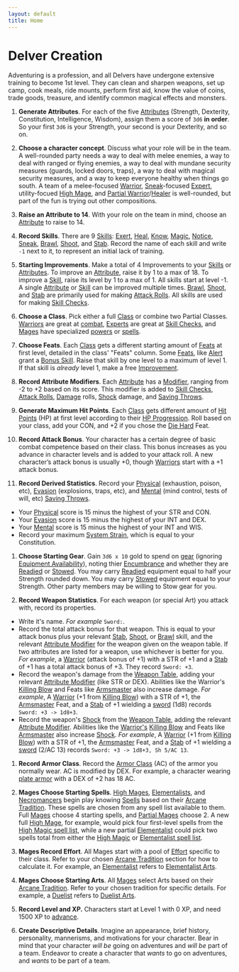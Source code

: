```yaml
---
layout: default
title: Home
---
```


# Delver Creation

Adventuring is a profession, and all Delvers have undergone extensive training to become 1st level. They can clean and sharpen weapons, set up camp, cook meals, ride mounts, perform first aid, know the value of coins, trade goods, treasure, and identify common magical effects and monsters.


1. **Generate Attributes**. For each of the five [Attributes](/rules#attributes) (Strength, Dexterity, Constitution, Intelligence, Wisdom), assign them a score of `3d6` **in order**. So your first `3d6` is your Strength, your second is your Dexterity, and so on.

1. **Choose a character concept**. Discuss what your role will be in the team. A well-rounded party needs a way to deal with melee enemies, a way to deal with ranged or flying enemies, a way to deal with mundane security measures (guards, locked doors, traps), a way to deal with magical security measures, and a way to keep everyone healthy when things go south. A team of a melee-focused [Warrior](/classes#warrior), [Sneak](/rules#sneak)-focused [Expert](/classes#expert), utility-focued [High Mage](/arcane-traditions#high-mage), and [Partial Warrior](/classes#partial-warrior)/[Healer](/arcane-traditions#healer) is well-rounded, but part of the fun is trying out other compositions.

1. **Raise an Attribute to 14**. With your role on the team in mind, choose an [Attribute](/rules#attributes) to raise to 14.

1. **Record Skills**. There are 9 [Skills](/rules#skills): [Exert](/rules#exert), [Heal](/rules#heal), [Know](/rules#know), [Magic](/rules#magic), [Notice](/rules#notice), [Sneak](/rules#sneak), [Brawl](/rules#brawl), [Shoot](/rules#shoot), and [Stab](/rules#stab). Record the name of each skill and write `-1` next to it, to represent an initial lack of training.

1. **Starting Improvements**. Make a total of 4 <span id="improvement">Improvements<span> to your [Skills](/rules#skills) or [Attributes](/rules#attributes). To improve an [Attribute](/rules#attributes), raise it by 1 to a max of 18. To improve a [Skill](/rules#skills), raise its level by 1 to a max of 1. All skills start at level -1. A single [Attribute](/rules#attributes) or [Skill](/rules#skills) can be improved multiple times. [Brawl](/rules#brawl), [Shoot](/rules#shoot), and [Stab](/rules#stab) are primarily used for making [Attack Rolls](/combat#attack-rolls). All skills are used for making [Skill Checks](/rules#skill-checks).

1. **Choose a Class**. Pick either a full [Class](/classes) or combine two Partial Classes. [Warriors](/classes#warrior) are great at [combat](/combat), [Experts](/classes#expert) are great at [Skill Checks](/rules#skill-checks), and [Mages](/classes#mage) have specialized [powers](/arcane-traditions) or [spells](/spells).

1. **Choose Feats**. Each [Class](/classes) gets a different starting amount of [Feats](/feats) at first level, detailed in the class' "Feats" column. Some [Feats](/feats), like [Alert](/feats#alert-c) grant a [Bonus Skill](/rules#bonus-skill). Raise that skill by one level to a maximum of level 1. If that skill is *already* level 1, make a free [Improvement](#improvement).

1. **Record Attribute Modifiers**. Each [Attribute](/rules#attributes) has a [Modifier](/rules#attribute-modifiers), ranging from -2 to +2 based on its score. This modifier is added to [Skill Checks](/rules#skill-checks), [Attack Rolls](/combat#attack-rolls), [Damage](/combat#damage) rolls, [Shock](/combat#shock) damage, and [Saving Throws](/rules#saving-throws).

1. **Generate Maximum Hit Points**. Each [Class](/classes) gets different amount of [Hit Points](/rules#hit-points) (HP) at first level according to their [HP Progression](/rules#hp-progression). Roll based on your class, add your CON, and +2 if you chose the [Die Hard](/feats#die-hard-c) Feat.

1. **Record Attack Bonus**. Your character has a certain degree of basic combat competence based on their class. This bonus increases as you advance in character levels and is added to your attack roll. A new character’s attack bonus is usually +0, though [Warriors](/classes#warrior) start with a +1 attack bonus.

1. **Record Derived Statistics**. Record your [Physical](/rules#physical) (exhaustion, poison, etc), [Evasion](/rules#evasion) (explosions, traps, etc), and [Mental](/rules#mental) (mind control, tests of will, etc) [Saving Throws](/rules#saving-throws).
  - Your [Physical](/rules#physical) score is 15 minus the highest of your STR and CON.
  - Your [Evasion](/rules#evasion) score is 15 minus the highest of your INT and DEX.
  - Your [Mental](/rules#mental) score is 15 minus the highest of your INT and WIS.
  - Record your maximum [System Strain](/rules#system-strain), which is equal to your Constitution.

1. **Choose Starting Gear**. Gain `3d6 x 10` gold to spend on [gear](/equipment) (ignoring [Equipment Availability](/equipment#equipment-availability)), noting thier [Encumbrance](/rules#encumbrance) and whether they are [Readied](/rules#readied) or [Stowed](/rules#stowed). You may carry [Readied](/rules#readied) equipment equal to half your Strength rounded down. You may carry [Stowed](/rules#stowed) equipment equal to your Strength. Other party members may be willing to Stow gear for you.

1. **Record Weapon Statistics**. For each weapon (or special Art) you attack with, record its properties.
  - Write it's name. *For example* `Sword:`.
  - Record the total attack bonus for that weapon. This is equal to your attack bonus plus your relevant [Stab](/rules#stab), [Shoot](/rules#shoot), or [Brawl](/rules#brawl) skill, and the relevant [Attribute Modifier](/rules#attribute-modifiers) for the weapon given on the weapon table. If two attributes are listed for a weapon, use whichever is better for you. *For example*, a [Warrior](/classes#warrior) (attack bonus of +1) with a STR of +1 and a [Stab](/rules#stab) of +1 has a total attack bonus of +3. They record `Sword: +3`.
  - Record the weapon's damage from the [Weapon Table](/equipment#weapons), adding your relevant [Attribute Modifier](/rules#attribute-modifiers) (like STR or DEX). Abilities like the Warrior's [Killing Blow](/classes#class-ability-killing-blow) and Feats like [Armsmaster](/feats#armsmaster-c) also increase damage. *For example*, A [Warrior](/classes#warrior) (+1 from [Killing Blow](/classes#class-ability-killing-blow)) with a STR of +1, the [Armsmaster](/feats#armsmaster-c) Feat, and a [Stab](/rules#stab) of +1 wielding a [sword](/equipment#sword) (1d8) records `Sword: +3 -> 1d8+3`.
  - Record the weapon's [Shock](/combat#shock) from the [Weapon Table](/equipment#weapons), adding the relevant [Attribute Modifier](/rules#attribute-modifiers). Abilities like the [Warrior's](/classes#warrior) [Killing Blow](/classes#class-ability-killing-blow) and Feats like [Armsmaster](/feats#armsmaster-c) also increase [Shock](/combat#shock). *For example*, A [Warrior](/classes#warrior) (+1 from [Killing Blow](/classes#class-ability-killing-blow)) with a STR of +1, the [Armsmaster](/feats#armsmaster-c) Feat, and a [Stab](/rules#stab) of +1 wielding a [sword](/equipment#sword) (2/AC 13) records `Sword: +3 -> 1d8+3, Sh 5/AC 13`.

1. **Record Armor Class**. Record the [Armor Class](/equipment#armor-class) (AC) of the armor you normally wear. AC is modified by DEX. For example, a character wearing [plate armor](/equipment#plate) with a DEX of +2 has 18 AC.

1. **Mages Choose Starting Spells**. [High Mages](/arcane-traditions#high-mage), [Elementalists](/arcane-traditions#elementalist), and [Necromancers](/arcane-traditions#necromancer) begin play knowing [Spells](/spells) based on their [Arcane Tradition](/arcane-traditions). These spells are chosen from any spell list available to them. Full [Mages](/classes#mage) choose 4 starting spells, and [Partial Mages](/classes#partial-mage) choose 2. A new full [High Mage](/arcane-traditions#high-mage), for example, would pick four first-level spells from the [High Magic spell list](/spells#high-magic-spells), while a new partial [Elementalist](/arcane-traditions#elementalist) could pick two spells total from either the [High Magic](/spells#high-magic-spells) or [Elementalist spell list](/spells#elementalist-spells).

1. **Mages Record Effort**. All Mages start with a pool of [Effort](/classes#effort) specific to their class. Refer to your chosen [Arcane Tradition](/arcane-traditions) section for how to calculate it. For example, an [Elementalist](/arcane-traditions#elementalist) refers to [Elementalist Arts](/arcane-traditions#elementalist-arts).

1. **Mages Choose Starting Arts**. All [Mages](/classes#mage) select Arts based on their [Arcane Tradition](/arcane-traditions). Refer to your chosen tradition for specific details. For example, a [Duelist](/arcane-traditions#duelist) refers to [Duelist Arts](/arcane-traditions#duelist-arts).

1. **Record Level and XP.** Characters start at Level 1 with 0 XP, and need 1500 XP to [advance](/rules#xp-thresholds).

1. **Create Descriptive Details**. Imagine an appearance, brief history, personality, mannerisms, and motivations for your character. Bear in mind that your character *will be* going on adventures and *will be* part of a team. Endeavor to create a character that *wants* to go on adventures, and *wants* to be part of a team.
